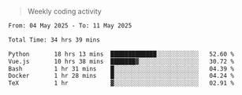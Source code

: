> Weekly coding activity
<!--START_SECTION:waka-->

```txt
From: 04 May 2025 - To: 11 May 2025

Total Time: 34 hrs 39 mins

Python       18 hrs 13 mins  █████████████░░░░░░░░░░░░   52.60 %
Vue.js       10 hrs 38 mins  ███████▓░░░░░░░░░░░░░░░░░   30.72 %
Bash         1 hr 31 mins    █░░░░░░░░░░░░░░░░░░░░░░░░   04.39 %
Docker       1 hr 28 mins    █░░░░░░░░░░░░░░░░░░░░░░░░   04.24 %
TeX          1 hr            ▓░░░░░░░░░░░░░░░░░░░░░░░░   02.91 %
```

<!--END_SECTION:waka-->
